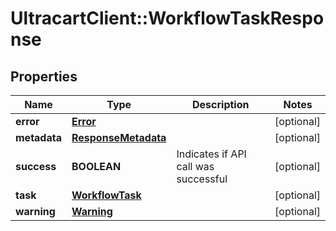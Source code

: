 # UltracartClient::WorkflowTaskResponse

## Properties
Name | Type | Description | Notes
------------ | ------------- | ------------- | -------------
**error** | [**Error**](Error.md) |  | [optional] 
**metadata** | [**ResponseMetadata**](ResponseMetadata.md) |  | [optional] 
**success** | **BOOLEAN** | Indicates if API call was successful | [optional] 
**task** | [**WorkflowTask**](WorkflowTask.md) |  | [optional] 
**warning** | [**Warning**](Warning.md) |  | [optional] 


